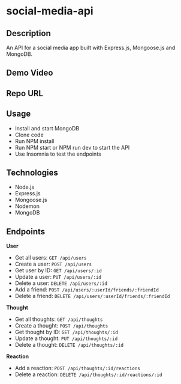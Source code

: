 # social-media-api

## Description
An API for a social media app built with Express.js, Mongoose.js and MongoDB.

## Demo Video


## Repo URL

## Usage
- Install and start MongoDB
- Clone code 
- Run NPM install 
- Run NPM start or NPM run dev to start the API 
- Use Insomnia to test the endpoints

## Technologies
- Node.js
- Express.js
- Mongoose.js
- Nodemon
- MongoDB

## Endpoints

**User**
- Get all users:        `GET /api/users`
- Create a user:        `POST /api/users`
- Get user by ID:       `GET /api/users/:id`
- Update a user:        `PUT /api/users/:id`
- Delete a user:        `DELETE /api/users/:id`
- Add a friend:         `POST /api/users/:userId/friends/:friendId`
- Delete a friend:      `DELETE /api/users/:userId/friends/:friendId`

**Thought**
- Get all thoughts:     `GET /api/thoughts`
- Create a thought:     `POST /api/thoughts`
- Get thought by ID:    `GET /api/thoughts/:id`
- Update a thought:     `PUT /api/thoughts/:id`
- Delete a thought:     `DELETE /api/thoughts/:id`

**Reaction**
- Add a reaction:       `POST /api/thoughts/:id/reactions`
- Delete a reaction:    `DELETE /api/thoughts/:id/reactions/:id`